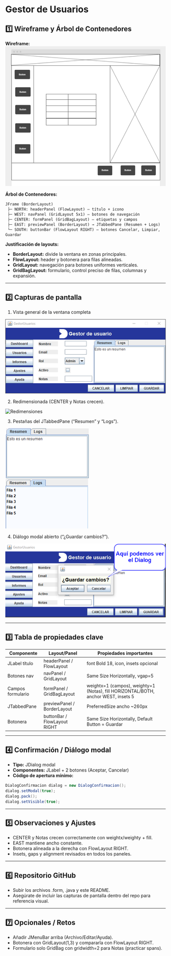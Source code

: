 # Gestor de Usuarios

## 1️⃣ Wireframe y Árbol de Contenedores

**Wireframe:**
![Wireframe](Wireframe.png)

**Árbol de Contenedores:**
```
JFrame (BorderLayout)
 ├─ NORTH: headerPanel (FlowLayout) – título + icono
 ├─ WEST: navPanel (GridLayout 5x1) – botones de navegación
 ├─ CENTER: formPanel (GridBagLayout) – etiquetas y campos
 ├─ EAST: previewPanel (BorderLayout) → JTabbedPane (Resumen + Logs)
 └─ SOUTH: buttonBar (FlowLayout RIGHT) – botones Cancelar, Limpiar, Guardar
```

**Justificación de layouts:**
- **BorderLayout:** divide la ventana en zonas principales.
- **FlowLayout:** header y botonera para filas alineadas.
- **GridLayout:** navegación para botones uniformes verticales.
- **GridBagLayout:** formulario, control preciso de filas, columnas y expansión.

---

## 2️⃣ Capturas de pantalla
1. Vista general de la ventana completa

![Vistageneral](Images/GestorUsuarios.png)


2. Redimensionada (CENTER y Notas crecen).

![Redimensiones](Redimensionar.png)

3. Pestañas del JTabbedPane (“Resumen” y “Logs”).

![JtabbedPane1](Images/tabbed1.png)   ![JTabbedPane2](Images/Tabbed2.png)

4. Diálogo modal abierto (“¿Guardar cambios?”).

![Dialog](Images/Dialog.png)

---

## 3️⃣ Tabla de propiedades clave

| Componente | Layout/Panel | Propiedades importantes |
|------------|--------------|-----------------------|
| JLabel título | headerPanel / FlowLayout | font Bold 18, icon, insets opcional |
| Botones nav | navPanel / GridLayout | Same Size Horizontally, vgap=5 |
| Campos formulario | formPanel / GridBagLayout | weightx=1 (campos), weighty=1 (Notas), fill HORIZONTAL/BOTH, anchor WEST, insets 5 |
| JTabbedPane | previewPanel / BorderLayout | PreferredSize ancho ~260px |
| Botonera | buttonBar / FlowLayout RIGHT | Same Size Horizontally, Default Button = Guardar |

---

## 4️⃣ Confirmación / Diálogo modal
- **Tipo:** JDialog modal
- **Componentes:** JLabel + 2 botones (Aceptar, Cancelar)
- **Código de apertura mínimo:**
```java
DialogConfirmacion dialog = new DialogConfirmacion();
dialog.setModal(true);
dialog.pack();
dialog.setVisible(true);
```

---

## 5️⃣ Observaciones y Ajustes
- CENTER y Notas crecen correctamente con weightx/weighty + fill.
- EAST mantiene ancho constante.
- Botonera alineada a la derecha con FlowLayout RIGHT.
- Insets, gaps y alignment revisados en todos los paneles.

---

## 6️⃣ Repositorio GitHub
- Subir los archivos .form, .java y este README.
- Asegúrate de incluir las capturas de pantalla dentro del repo para referencia visual.

---

## 7️⃣ Opcionales / Retos
- Añadir JMenuBar arriba (Archivo/Editar/Ayuda).
- Botonera con GridLayout(1,3) y compararla con FlowLayout RIGHT.
- Formulario solo GridBag con gridwidth=2 para Notas (practicar spans).

